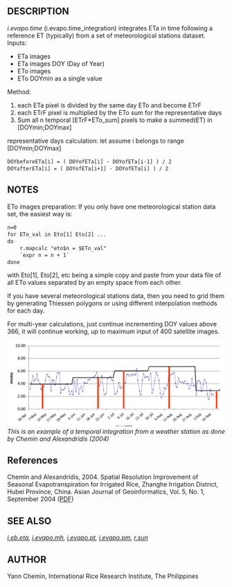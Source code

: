 ## DESCRIPTION

*i.evapo.time* (i.evapo.time_integration) integrates ETa in time
following a reference ET (typically) from a set of meteorological
stations dataset. Inputs:

- ETa images
- ETa images DOY (Day of Year)
- ETo images
- ETo DOYmin as a single value

Method:

1.  each ETa pixel is divided by the same day ETo and become ETrF
2.  each ETrF pixel is multiplied by the ETo sum for the representative
    days
3.  Sum all n temporal \[ETrF\*ETo_sum\] pixels to make a summed(ET) in
    \[DOYmin;DOYmax\]

representative days calculation: let assume i belongs to range
\[DOYmin;DOYmax\]

```shell
DOYbeforeETa[i] = ( DOYofETa[i] - DOYofETa[i-1] ) / 2
DOYafterETa[i] = ( DOYofETa[i+1] - DOYofETa[i] ) / 2
```

## NOTES

ETo images preparation: If you only have one meteorological station data
set, the easiest way is:

```shell
n=0
for ETo_val in Eto[1] Eto[2] ...
do
    r.mapcalc "eto$n = $ETo_val"
    `expr n = n + 1`
done
```

with Eto\[1\], Eto\[2\], etc being a simple copy and paste from your
data file of all ETo values separated by an empty space from each other.

If you have several meteorological stations data, then you need to grid
them by generating Thiessen polygons or using different interpolation
methods for each day.

For multi-year calculations, just continue incrementing DOY values above
366, it will continue working, up to maximum input of 400 satellite
images.

![Temporal integration from a weather station](i_evapo_time.png)  
*This is an example of a temporal integration from a weather station as
done by Chemin and Alexandridis (2004)*

## References

Chemin and Alexandridis, 2004. Spatial Resolution Improvement of
Seasonal Evapotranspiration for Irrigated Rice, Zhanghe Irrigation
District, Hubei Province, China. Asian Journal of Geoinformatics, Vol.
5, No. 1, September 2004
([PDF](https://ikee.lib.auth.gr/record/270217/files/Chemin-Alexandridis.pdf))

## SEE ALSO

*[i.eb.eta](i.eb.eta.md), [i.evapo.mh](i.evapo.mh.md),
[i.evapo.pt](i.evapo.pt.md), [i.evapo.pm](i.evapo.pm.md),
[r.sun](r.sun.md)*

## AUTHOR

Yann Chemin, International Rice Research Institute, The Philippines
